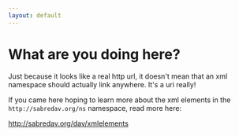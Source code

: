 ```yaml
---
layout: default
---
```


What are you doing here?
========================

Just because it looks like a real http url, it doesn't mean that an xml
namespace should actually link anywhere. It's a uri really!

If you came here hoping to learn more about the xml elements in the
`http://sabredav.org/ns` namespace, read more here:

<http://sabredav.org/dav/xmlelements>

